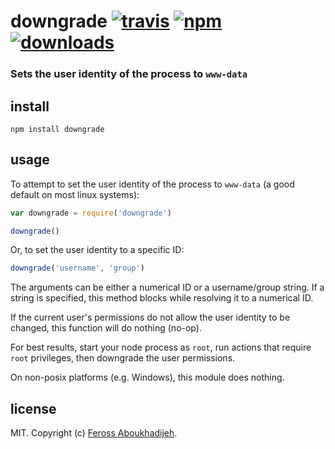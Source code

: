 # downgrade [![travis][travis-image]][travis-url] [![npm][npm-image]][npm-url] [![downloads][downloads-image]][downloads-url]

[travis-image]: https://img.shields.io/travis/feross/downgrade.svg?style=flat
[travis-url]: https://travis-ci.org/feross/downgrade
[npm-image]: https://img.shields.io/npm/v/downgrade.svg?style=flat
[npm-url]: https://npmjs.org/package/downgrade
[downloads-image]: https://img.shields.io/npm/dm/downgrade.svg?style=flat
[downloads-url]: https://npmjs.org/package/downgrade

### Sets the user identity of the process to `www-data`

## install

```
npm install downgrade
```

## usage

To attempt to set the user identity of the process to `www-data` (a good default on most
linux systems):

```js
var downgrade = require('downgrade')

downgrade()
```

Or, to set the user identity to a specific ID:

```js
downgrade('username', 'group')
```

The arguments can be either a numerical ID or a username/group string. If a string is
specified, this method blocks while resolving it to a numerical ID.

If the current user's permissions do not allow the user identity to be changed, this
function will do nothing (no-op).

For best results, start your node process as `root`, run actions that require `root`
privileges, then downgrade the user permissions.

On non-posix platforms (e.g. Windows), this module does nothing.

## license

MIT. Copyright (c) [Feross Aboukhadijeh](http://feross.org).
